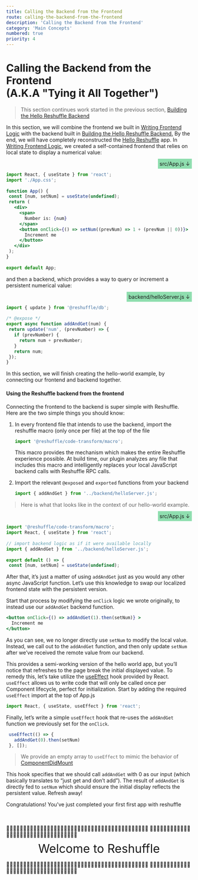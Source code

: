 ```yaml
---
title: Calling the Backend from the Frontend
route: calling-the-backend-from-the-frontend
description: 'Calling the Backend from the Frontend'
category: 'Main Concepts'
numbered: true
priority: 4
---
```


# Calling the Backend from the Frontend <br /> (A.K.A "Tying it All Together")

> This section continues work started in the previous section, [Building the Hello Reshuffle Backend](./building-the-hello-reshuffle-backend)

In this section, we will combine the frontend we built in [Writing Frontend Logic](./writing-frontend-logic) with the backend built in [Building the Hello Reshuffle Backend.](./building-the-hello-reshuffle-backend) By the end, we will have completely reconstructed the [Hello Reshuffle](./hello-reshuffle) app. In [Writing Frontend Logic](./writing-frontend-logic), we created a self-contained frontend that relies on local state to display a numerical value:

<div style="text-align: right;"><span style="padding: 1%; background-color: rgba(35, 191, 98, 0.5)"> src/App.js  ↓</span></div>

```jsx
import React, { useState } from 'react';
import './App.css';
 
function App() {
 const [num, setNum] = useState(undefined);
 return (
   <div>
     <span>
       Number is: {num}
     </span>
     <button onClick={() => setNum((prevNum) => 1 + (prevNum || 0))}>
       Increment me
     </button>
   </div>
 );
}
 
export default App;
```


and then a backend, which provides a way to query or increment a persistent numerical value:

<div style="text-align: right;"><span style="padding: 1%; background-color: rgba(35, 191, 98, 0.5)"> backend/helloServer.js  ↓</span></div>

```jsx
import { update } from '@reshuffle/db';
 
/* @expose */
export async function addAndGet(num) {
 return update('num', (prevNumber) => {
   if (prevNumber) {
     return num + prevNumber;
   }
   return num;
 });
}
```

In this section, we will finish creating the hello-world example, by connecting our frontend and backend together.

#### Using the Reshuffle backend from the frontend

Connecting the frontend to the backend is super simple with Reshuffle. Here are the two simple things you should know:

1. In every frontend file that intends to use the backend, import the reshuffle macro (only once per file) at the top of the file

    ```jsx
    import '@reshuffle/code-transform/macro';
    ```

    This macro provides the mechanism which makes the entire Reshuffle experience possible. At build time, our plugin analyzes any file that includes this macro and intelligently replaces     your local JavaScript backend calls with Reshuffle RPC calls.

2. Import the relevant `@exposed` and `exported` functions from your backend

	```jsx
    import { addAndGet } from '../backend/helloServer.js';
    ```

> Here is what that looks like in the context of our hello-world example.
<div style="text-align: right;"><span style="padding: 1%; background-color: rgba(35, 191, 98, 0.5)"> src/App.js  ↓</span></div>

```jsx
import '@reshuffle/code-transform/macro';
import React, { useState } from 'react';
 
// import backend logic as if it were available locally
import { addAndGet } from '../backend/helloServer.js';
 
export default () => {
 const [num, setNum] = useState(undefined);
```

After that, it’s just a matter of using `addAndGet` just as you would any other async JavaScript function. Let’s use this knowledge to swap our localized frontend state with the persistent version.

Start that process by modifying the `onClick` logic we wrote originally, to instead use our `addAndGet` backend function.

```jsx
<button onClick={() => addAndGet(1).then(setNum)} >
  Increment me
</button>
```

As you can see, we no longer directly use `setNum` to modify the local value. Instead, we call out to the `addAndGet` function, and then only update `setNum` after we’ve received the remote value from our backend.

This provides a semi-working version of the hello world app, but you’ll notice that refreshes to the page break the initial displayed value. To remedy this, let’s take utilize the [useEffect](https://reactjs.org/docs/hooks-effect.html) hook provided by React. `useEffect` allows us to write code that will only be called once per Component lifecycle, perfect for initialization. Start by adding the required `useEffect` import at the top of App.js

```jsx
import React, { useState, useEffect } from 'react';
```

Finally, let’s write a simple `useEffect` hook that re-uses the `addAndGet` function we previously set for the `onClick`.

```jsx
 useEffect(() => {
   addAndGet(0).then(setNum)
 }, []);
```

> We provide an empty array to `useEffect` to mimic the behavior of [ComponentDidMount](https://reactjs.org/docs/react-component.html#componentdidmount)

This hook specifies that we should call `addAndGet` with 0 as our input (which basically translates to “just get and don’t add”). The result of `addAndGet` is directly fed to `setNum` which should ensure the initial display reflects the persistent value. Refresh away!

Congratulations! You've just completed your first first app with reshuffle

<br />
<br />

<p style="margin: 0; padding: 0">
🎉🎊🎉🎊🎉🎊🎉🎊🎉🎊🎉🎊🎉🎊🎉🎊🎉🎊🎉🎊🎉🎊🎉🎊🎉🎊🎉🎊🎉🎊🎉🎊🎉🎊🎉🎊🎉🎊🎉🎊🎉🎊
🎉🎊🎉🎊🎉🎊🎉🎊🎉🎊🎉🎊🎉🎊🎉🎊🎉🎊🎉🎊🎉🎊🎉🎊🎉🎊🎉🎊🎉🎊🎉🎊🎉
</p>
<div style="text-align: center; margin-top: 10px; margin-bottom: 15px; font-size: 32px"> Welcome to Reshuffle </div>
<p style="margin: 0; padding: 0">
🎉🎊🎉🎊🎉🎊🎉🎊🎉🎊🎉🎊🎉🎊🎉🎊🎉🎊🎉🎊🎉🎊🎉🎊🎉🎊🎉🎊🎉🎊🎉🎊🎉🎊🎉🎊🎉🎊🎉🎊🎉🎊
🎉🎊🎉🎊🎉🎊🎉🎊🎉🎊🎉🎊🎉🎊🎉🎊🎉🎊🎉🎊🎉🎊🎉🎊🎉🎊🎉🎊🎉🎊🎉🎊🎉
</p>

<br />
<br />
<br />
